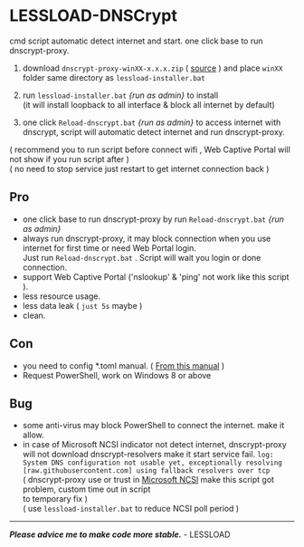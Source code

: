 # LESSLOAD-DNSCrypt

cmd script automatic detect internet and start. one click base to run dnscrypt-proxy.

1. download `dnscrypt-proxy-winXX-x.x.x.zip` ( [source](https://github.com/DNSCrypt/dnscrypt-proxy/releases/) ) and place `winXX` folder same directory as `lessload-installer.bat`

2. run `lessload-installer.bat` _{run as admin}_ to install <br/>(it will install loopback to all interface & block all internet by default)

3. one click `Reload-dnscrypt.bat` _{run as admin}_ to access internet with dnscrypt, script will automatic detect internet and run dnscrypt-proxy.

( recommend you to run script before connect wifi , Web Captive Portal will not show if you run script after )<br/>
( no need to stop service just restart to get internet connection back )



## Pro
- one click base to run dnscrypt-proxy by run `Reload-dnscrypt.bat` _{run as admin}_
- always run dnscrypt-proxy, it may block connection when you use internet for first time or need Web Portal login. <br/>Just run `Reload-dnscrypt.bat` . Script will wait you login or done connection.
- support Web Captive Portal ('nslookup' & 'ping' not work like this script ).
- less resource usage.
- less data leak ( `just 5s` maybe )
- clean.

## Con
- you need to config *.toml manual. ( [From this manual](https://github.com/DNSCrypt/dnscrypt-proxy/wiki/Configuration) )
- Request PowerShell, work on Windows 8 or above

## Bug
- some anti-virus may block PowerShell to connect the internet. make it allow.
- in case of Microsoft NCSI indicator not detect internet, dnscrypt-proxy will not download dnscrypt-resolvers make it start service fail.
  `log: System DNS configuration not usable yet, exceptionally resolving [raw.githubusercontent.com] using fallback resolvers over tcp`<br/>
  ( dnscrypt-proxy use or trust in [Microsoft NCSI](https://answers.microsoft.com/en-us/windows/forum/windows_10-networking/network-connection-status-indicator-ncsi-showing/02664ddf-4eac-449a-8318-bdae1a5bad3d) make this script got problem, custom time out in script<br/>to temporary fix )<br/>
  ( use `lessload-installer.bat` to reduce NCSI poll period )

------------------------------------------
***Please advice me to make code more stable.***  - LESSLOAD
